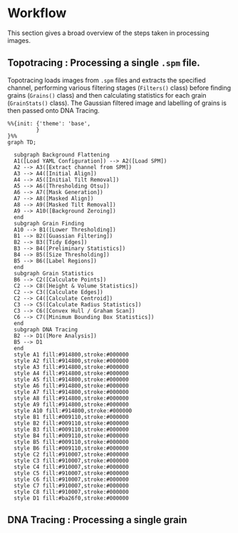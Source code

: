 # Workflow

This section gives a broad overview of the steps taken in processing images.


## Topotracing : Processing a single `.spm` file.

Topotracing loads images from `.spm` files and extracts the specified channel, performing various filtering stages
(`Filters()` class) before finding grains (`Grains()` class) and then calculating statistics for each grain
(`GrainStats()` class). The Gaussian filtered image and labelling of grains is then passed onto DNA Tracing.

```{mermaid}
%%{init: {'theme': 'base',
         }
}%%
graph TD;

  subgraph Background Flattening
  A1([Load YAML Configuration]) --> A2([Load SPM])
  A2 --> A3([Extract channel from SPM])
  A3 --> A4([Initial Align])
  A4 --> A5([Initial Tilt Removal])
  A5 --> A6([Thresholding Otsu])
  A6 --> A7([Mask Generation])
  A7 --> A8([Masked Align])
  A8 --> A9([Masked Tilt Removal])
  A9 --> A10([Background Zeroing])
  end
  subgraph Grain Finding
  A10 --> B1([Lower Thresholding])
  B1 --> B2([Guassian Filtering])
  B2 --> B3([Tidy Edges])
  B3 --> B4([Preliminary Statistics])
  B4 --> B5([Size Thresholding])
  B5 --> B6([Label Regions])
  end
  subgraph Grain Statistics
  B6 --> C2([Calculate Points])
  C2 --> C8([Height & Volume Statistics])
  C2 --> C3([Calculate Edges])
  C2 --> C4([Calculate Centroid])
  C3 --> C5([Calculate Radius Statistics])
  C3 --> C6([Convex Hull / Graham Scan])
  C6 --> C7([Minimum Bounding Box Statistics])
  end
  subgraph DNA Tracing
  B2 --> D1([More Analysis])
  B5 --> D1
  end
  style A1 fill:#914800,stroke:#000000
  style A2 fill:#914800,stroke:#000000
  style A3 fill:#914800,stroke:#000000
  style A4 fill:#914800,stroke:#000000
  style A5 fill:#914800,stroke:#000000
  style A6 fill:#914800,stroke:#000000
  style A7 fill:#914800,stroke:#000000
  style A8 fill:#914800,stroke:#000000
  style A9 fill:#914800,stroke:#000000
  style A10 fill:#914800,stroke:#000000
  style B1 fill:#009110,stroke:#000000
  style B2 fill:#009110,stroke:#000000
  style B3 fill:#009110,stroke:#000000
  style B4 fill:#009110,stroke:#000000
  style B5 fill:#009110,stroke:#000000
  style B6 fill:#009110,stroke:#000000
  style C2 fill:#910007,stroke:#000000
  style C3 fill:#910007,stroke:#000000
  style C4 fill:#910007,stroke:#000000
  style C5 fill:#910007,stroke:#000000
  style C6 fill:#910007,stroke:#000000
  style C7 fill:#910007,stroke:#000000
  style C8 fill:#910007,stroke:#000000
  style D1 fill:#ba26f0,stroke:#000000
```

## DNA Tracing : Processing a single grain
